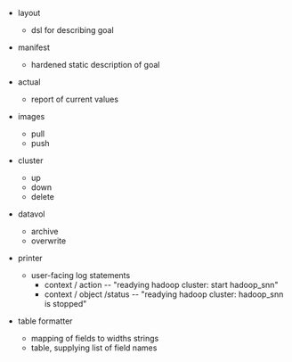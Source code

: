
* layout
  - dsl for describing goal
* manifest
  - hardened static description of goal
* actual
  - report of current values

* images
  - pull
  - push

* cluster
  - up
  - down
  - delete

* datavol
  - archive
  - overwrite


* printer
  - user-facing log statements
    - context / action         -- "readying hadoop cluster: start hadoop_snn"
    - context / object /status -- "readying hadoop cluster: hadoop_snn is stopped"
* table formatter
  - mapping of fields to widths strings
  - table, supplying list of field names


